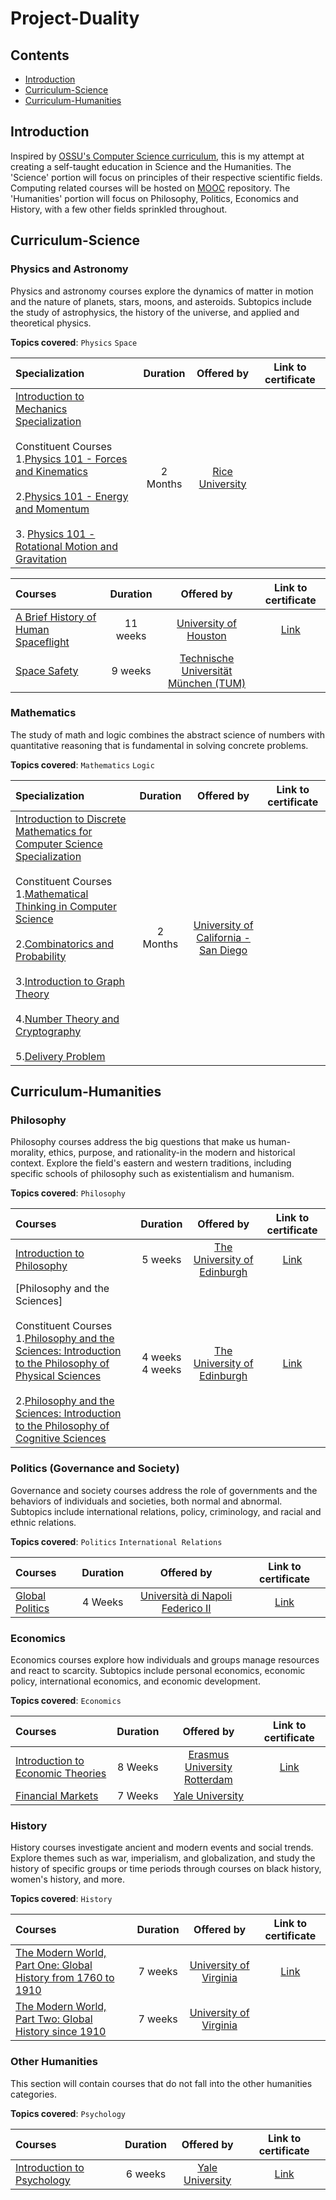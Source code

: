 # Project-Duality

## Contents
- [Introduction](#introduction)
- [Curriculum-Science](#curriculum-science)
- [Curriculum-Humanities](#curriculum-humanities)

## Introduction
Inspired by [OSSU's Computer Science curriculum](https://github.com/ossu/computer-science), this is my attempt at creating a self-taught education in Science and the Humanities. The 'Science' portion will focus on principles of their respective scientific fields. Computing related courses will be hosted on [MOOC](https://github.com/khkhiu/MOOC) repository. The 'Humanities' portion will focus on Philosophy, Politics, Economics and History, with a few other fields sprinkled throughout.


## Curriculum-Science

### Physics and Astronomy

Physics and astronomy courses explore the dynamics of matter in motion and the nature of planets, stars, moons, and asteroids. Subtopics include the
study of astrophysics, the history of the universe, and applied and theoretical physics.

**Topics covered**:
`Physics`
`Space`

Specialization | Duration | Offered by | Link to certificate 
:-- | :--: | :--: | :--: |
[Introduction to Mechanics Specialization](https://www.coursera.org/specializations/introduction-to-mechanics) <br><br>Constituent Courses <br> 1.[Physics 101 - Forces and Kinematics ](https://www.coursera.org/learn/physics-101-forces-kinematics)<br><br> 2.[Physics 101 - Energy and Momentum](https://www.coursera.org/learn/physics-101-energy-momentum) <br><br> 3. [Physics 101 - Rotational Motion and Gravitation](https://www.coursera.org/learn/physics-101-rotational-motion-gravitation)| 2 Months | [Rice University](https://www.coursera.org/rice) | 

Courses | Duration | Offered by | Link to certificate 
:-- | :--: | :--: | :--: |
[A Brief History of Human Spaceflight](https://www.coursera.org/learn/human-spaceflight) | 11 weeks | [University of Houston](https://www.coursera.org/uh) | [Link](https://coursera.org/share/55e421409dfcd611c0952285844b4c67)
[Space Safety](https://www.coursera.org/learn/spacesafety) | 9 weeks | [Technische Universität München (TUM)](https://www.coursera.org/tum) | 
### Mathematics

The study of math and logic combines the abstract science of numbers with quantitative reasoning that is fundamental in solving concrete problems.

**Topics covered**:
`Mathematics`
`Logic`

Specialization | Duration | Offered by | Link to certificate 
:-- | :--: | :--: | :--: |
[Introduction to Discrete Mathematics for Computer Science Specialization](https://www.coursera.org/specializations/discrete-mathematics) <br><br>Constituent Courses <br> 1.[Mathematical Thinking in Computer Science](https://www.coursera.org/learn/what-is-a-proof) <br><br> 2.[Combinatorics and Probability](https://www.coursera.org/learn/combinatorics) <br><br> 3.[Introduction to Graph Theory](https://www.coursera.org/learn/graphs) <br><br> 4.[Number Theory and Cryptography](https://www.coursera.org/learn/number-theory-cryptography)<br><br> 5.[Delivery Problem](https://www.coursera.org/learn/delivery-problem)| 2 Months | [University of California - San Diego](https://www.coursera.org/ucsd) | 

## Curriculum-Humanities

### Philosophy

Philosophy courses address the big questions that make us human-morality, ethics, purpose, and rationality-in the modern and historical context.
Explore the field's eastern and western traditions, including specific schools of philosophy such as existentialism and humanism.

**Topics covered**:
`Philosophy`

Courses | Duration | Offered by | Link to certificate 
:-- | :--: | :--: | :--: |
[Introduction to Philosophy](https://www.coursera.org/learn/philosophy) | 5 weeks | [The University of Edinburgh](https://www.coursera.org/edinburgh) | [Link](https://coursera.org/share/18c6fda9284ee2227e81ef54ca6062fb)
[Philosophy and the Sciences]<br><br>Constituent Courses <br> 1.[Philosophy and the Sciences: Introduction to the Philosophy of Physical Sciences](https://www.coursera.org/learn/philosophy-physical-sciences) <br><br>2.[Philosophy and the Sciences: Introduction to the Philosophy of Cognitive Sciences](https://www.coursera.org/learn/philosophy-cognitive-sciences)| 4 weeks <br> 4 weeks| [The University of Edinburgh](https://www.coursera.org/edinburgh) | [Link](https://coursera.org/share/31390a66374c63fa01b70ae68a21b971)

### Politics (Governance and Society)

Governance and society courses address the role of governments and the behaviors of individuals and societies, both normal and abnormal. Subtopics
include international relations, policy, criminology, and racial and ethnic relations.

**Topics covered**:
`Politics`
`International Relations`

Courses | Duration | Offered by | Link to certificate 
:-- | :--: | :--: | :--: |
[Global Politics](https://www.coursera.org/learn/global-politics) | 4 Weeks | [Università di Napoli Federico II](https://www.coursera.org/unina) | [Link](https://coursera.org/share/06ae10d85c77efb8e466467b04349bd0)
### Economics

Economics courses explore how individuals and groups manage resources and react to scarcity. Subtopics include personal economics, economic policy,
international economics, and economic development.

**Topics covered**:
`Economics`

Courses | Duration | Offered by | Link to certificate 
:-- | :--: | :--: | :--: |
[Introduction to Economic Theories](https://www.coursera.org/learn/intro-economic-theories) | 8 Weeks | [Erasmus University Rotterdam](https://www.coursera.org/erasmus) | [Link](https://coursera.org/share/0234475233313bf289cdec6dee9f8000 )
[Financial Markets](https://www.coursera.org/learn/financial-markets-global) | 7 Weeks | [Yale University](https://www.coursera.org/yale) | 


### History

History courses investigate ancient and modern events and social trends. Explore themes such as war, imperialism, and globalization, and study the
history of specific groups or time periods through courses on black history, women's history, and more.

**Topics covered**:
`History`

Courses | Duration | Offered by | Link to certificate 
:-- | :--: | :--: | :--: |
[The Modern World, Part One: Global History from 1760 to 1910](https://www.coursera.org/learn/modern-world) | 7 weeks | [University of Virginia](https://www.coursera.org/uva) | [Link](https://coursera.org/share/aa722d9f7456a521ad6d455eddfbca92)
[The Modern World, Part Two: Global History since 1910](https://www.coursera.org/learn/modern-world-2) | 7 weeks | [University of Virginia](https://www.coursera.org/uva) | 

### Other Humanities

This section will contain courses that do not fall into the other humanities categories.

**Topics covered**:
`Psychology`

Courses | Duration | Offered by | Link to certificate 
:-- | :--: | :--: | :--: |
[Introduction to Psychology ](https://www.coursera.org/learn/introduction-psychology) | 6 weeks | [Yale University](https://www.coursera.org/yale) | [Link](https://coursera.org/share/70f6bfee4e07b388bf3ac37bda95e6ee)
